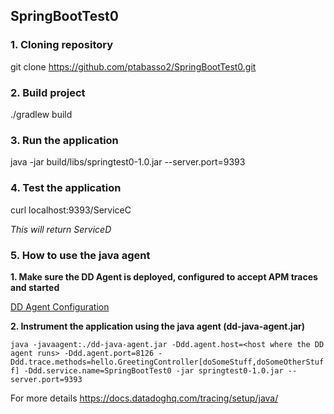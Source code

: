 ## SpringBootTest0

### 1. Cloning repository
git clone https://github.com/ptabasso2/SpringBootTest0.git

### 2. Build project
./gradlew build

### 3. Run the application
java -jar build/libs/springtest0-1.0.jar --server.port=9393

### 4. Test the application
curl localhost:9393/ServiceC

*This will return ServiceD*

### 5. How to use the java agent

**1. Make sure the DD Agent is deployed, configured to accept APM traces and started**

[DD Agent Configuration](https://docs.datadoghq.com/tracing/send_traces/)

**2. Instrument the application using the java agent (dd-java-agent.jar)**

`java -javaagent:./dd-java-agent.jar -Ddd.agent.host=<host where the DD agent runs> -Ddd.agent.port=8126 -Ddd.trace.methods=hello.GreetingController[doSomeStuff,doSomeOtherStuff] -Ddd.service.name=SpringBootTest0 -jar springtest0-1.0.jar --server.port=9393`
  
For more details https://docs.datadoghq.com/tracing/setup/java/

